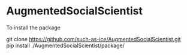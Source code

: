 # AugmentedSocialScientist

To install the package

git clone https://github.com/such-as-ice/AugmentedSocialScientist.git  
pip install ./AugmentedSocialScientist/package/
